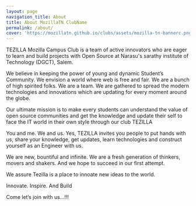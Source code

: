 ```yaml
---
layout: page
navigation_title: About
title: About MozillaTN ClubName
permalink: /about/
cover: 'https://mozillatn.github.io/clubs/assets/mozilla-tn-bannerc.png'
---
```

TEZILLA Mozilla Campus Club is a team of active innovators who are eager to learn and build projects with Open Source at Narasu's sarathy institute of Technology (DGCT), Salem.

  We believe in keeping the power of young and dynamic Student’s Community. We envision a world where web is free and fair. We are a bunch of high spirited folks. We are a team. We are gathered to spread the modern technologies and innovations which are updating for every moment around the globe.

Our ultimate mission is to make every students can understand the value of open source communities and get the knowledge and update their self to face the IT world in their own style through our club TEZILLA

You and me. We and us. Yes, TEZILLA invites you people to put hands with us, share your knowledge, get updates, learn technologies and construct yourself as an Engineer with us.

We are new, bountiful and infinite. We are a fresh generation of thinkers, movers and shakers. And we hope to succeed in our first attempt.

We assure Tezilla is a place to innoate new ideas to the world.

Innovate. Inspire. And Build


Come let’s join with us…!!!
